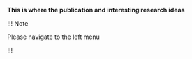 **This is where the publication and interesting research ideas**

!!! Note

Please navigate to the left menu

!!!